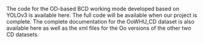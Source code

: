 The code for the OD-based BCD working mode developed based on YOLOv3 is available here.
The full code will be available when our project is complete. The complete documentation for the OoWHU_CD dataset is also available here as well as the xml files for the Oo versions of the other two CD datasets.
